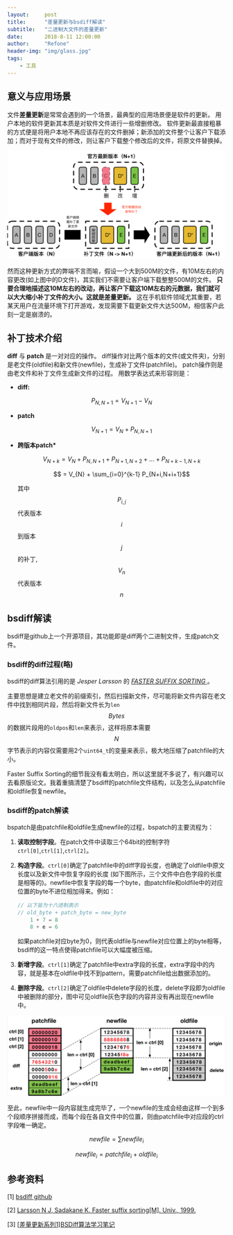 ```yaml
---
layout:     post
title:      "差量更新与bsdiff解读"
subtitle:   "二进制大文件的差量更新"
date:       2018-8-11 12:00:00
author:     "Refone"
header-img: "img/glass.jpg"
tags:
    - 工具
---
```


## 意义与应用场景

文件**差量更新**是常常会遇到的一个场景，最典型的应用场景便是软件的更新。
用户本地的软件更新其本质是对软件文件进行一些增删修改。
软件更新最直接粗暴的方式便是将用户本地不再应该存在的文件删掉；新添加的文件整个让客户下载添加；而对于现有文件的修改，则让客户下载整个修改后的文件，将原文件替换掉。

<div align="center"><img src="/img/software-update.png"></div> 

然而这种更新方式的弊端不言而喻，假设一个大到500M的文件，有10M左右的内容更改(如上图中的D文件)，其实我们不需要让客户端下载整整500M的文件。
**只要合理地描述这10M左右的改动，再让客户下载这10M左右的元数据，我们就可以大大缩小补丁文件的大小。这就是差量更新。**
这在手机软件领域尤其重要，若某天用户在流量环境下打开游戏，发现需要下载更新文件大达500M，相信客户此刻一定是崩溃的。

## 补丁技术介绍

**diff** 与 **patch** 是一对对应的操作。
diff操作对比两个版本的文件(或文件夹)，分别是老文件(oldfile)和新文件(newfile)，生成补丁文件(patchfile)。
patch操作则是由老文件和补丁文件生成新文件的过程。
用数学表达式来形容则是：

* **diff:**
  
  $$P_{N,N+1} = V_{N+1} - V_{N}$$

* **patch**

  $$V_{N+1} = V_{N} + P_{N,N+1}$$

* **跨版本patch\***

  $$V_{N+k} = V_{N} + P_{N,N+1} + P_{N+1,N+2} + ... + P_{N+k-1,N+k}$$

  $$ = V_{N} + \sum_{i=0}^{k-1} P_{N+i,N+i+1}$$

  其中 $$P_{i,j}$$ 代表版本 $$i$$ 到版本 $$j$$ 的补丁, $$V_{n}$$ 代表版本 $$n$$

## bsdiff解读

bsdiff是github上一个开源项目，其功能即是diff两个二进制文件，生成patch文件。

### bsdiff的diff过程(略)

bsdiff的diff算法引用的是 _Jesper Larsson_ 的 [ _FASTER SUFFIX SORTING_ ](http://www.larsson.dogma.net/ssrev-tr.pdf)。

主要思想是建立老文件的前缀索引，然后扫描新文件，尽可能将新文件内容在老文件中找到相同片段，然后将新文件长为```len``` $$Bytes$$ 的数据片段用的```oldpos```和```len```来表示，这样将原本需要 $$N$$ 字节表示的内容仅需要用2个```uint64_t```的变量来表示，极大地压缩了patchfile的大小。

Faster Suffix Sorting的细节我没有看太明白，所以这里就不多说了，有兴趣可以去看原版论文。我着重搞清楚了bsdiff的patchfile文件结构，以及怎么从patchfile和oldfile恢复newfile。

### bsdiff的patch解读

bspatch是由patchfile和oldfile生成newfile的过程，bspatch的主要流程为：

1. **读取控制字段**。在patch文件中读取三个64bit的控制字符```ctrl[0]```,```ctrl[1]```,```ctrl[2]```。

2. **构造字段**。```ctrl[0]```确定了patchfile中的diff字段长度，也确定了oldfile中原文长度以及新文件中恢复字段的长度 (如下图所示，三个文件中白色字段的长度是相等的)。newfile中恢复字段的每一个byte，由patchfile和oldfile中的对应位置的byte不进位相加得来。例如：
   
   ```c
   // 以下皆为十六进制表示
   // old_byte + patch_byte = new_byte
       1 + 7 = 8
       8 + e = 6
   ```

   如果patchfile对应byte为0，则代表oldfile与newfile对应位置上的byte相等，bsdiff的这一特点使得patchfile可以大幅度被压缩。

3. **新增字段**。```ctrl[1]```确定了patchfile中extra字段的长度，extra字段中的内容，就是基本在oldfile中找不到pattern，需要patchfile给出数据添加的。

4. **删除字段**。```ctrl[2]```确定了oldfile中delete字段的长度，delete字段即为oldfile中被删除的部分，图中可见oldfile灰色字段的内容并没有再出现在newfile中。

<div align="center"><img src="/img/patchstruct.png"></div>

至此，newfile中一段内容就生成完毕了，一个newfile的生成会经由这样一个到多个段顺序拼接而成，而每个段在各自文件中的位置，则由patchfile中对应段的ctrl字段唯一确定。

$$newfile = \sum newfile_i$$

$$newfile_i = patchfile_i + oldfile_i$$

## 参考资料

[1] [bsdiff github](https://github.com/mendsley/bsdiff)

[2] [Larsson N J, Sadakane K. Faster suffix sorting[M]. Univ., 1999.](http://www.larsson.dogma.net/ssrev-tr.pdf)

[3] [[差量更新系列1]BSDiff算法学习笔记](https://blog.csdn.net/add_ada/article/details/51232889)

